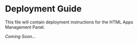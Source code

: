 # Deployment Guide

This file will contain deployment instructions for the HTML Apps Management Panel.

*Coming Soon...*
